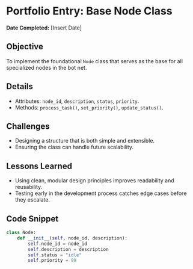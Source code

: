 # Portfolio Entry: Base Node Class

**Date Completed:** [Insert Date]

## **Objective**
To implement the foundational `Node` class that serves as the base for all specialized nodes in the bot net.

## **Details**
- Attributes: `node_id`, `description`, `status`, `priority`.
- Methods: `process_task()`, `set_priority()`, `update_status()`.

## **Challenges**
- Designing a structure that is both simple and extensible.
- Ensuring the class can handle future scalability.

## **Lessons Learned**
- Using clean, modular design principles improves readability and reusability.
- Testing early in the development process catches edge cases before they escalate.

## **Code Snippet**
```python
class Node:
    def __init__(self, node_id, description):
        self.node_id = node_id
        self.description = description
        self.status = "idle"
        self.priority = 99
